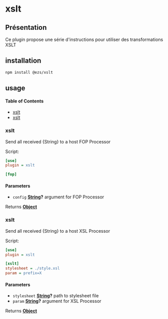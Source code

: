 # xslt

## Présentation

Ce plugin propose une série d'instructions pour utiliser des transformations XSLT

## installation

```bash
npm install @ezs/xslt
```

## usage

<!-- Generated by documentation.js. Update this documentation by updating the source code. -->

#### Table of Contents

-   [xslt](#xslt)
-   [xslt](#xslt-1)

### xslt

Send all received {String} to a host FOP Processor

Script:

```ini
[use]
plugin = xslt

[fop]
```

#### Parameters

-   `config` **[String](https://developer.mozilla.org/docs/Web/JavaScript/Reference/Global_Objects/String)?** argument for FOP Processor

Returns **[Object](https://developer.mozilla.org/docs/Web/JavaScript/Reference/Global_Objects/Object)** 

### xslt

Send all received {String} to a host XSL Processor

Script:

```ini
[use]
plugin = xslt

[xslt]
stylesheet = ./style.xsl
param = prefix=X
```

#### Parameters

-   `stylesheet` **[String](https://developer.mozilla.org/docs/Web/JavaScript/Reference/Global_Objects/String)?** path to stylesheet file
-   `param` **[String](https://developer.mozilla.org/docs/Web/JavaScript/Reference/Global_Objects/String)?** argument for XSL Processor

Returns **[Object](https://developer.mozilla.org/docs/Web/JavaScript/Reference/Global_Objects/Object)** 
